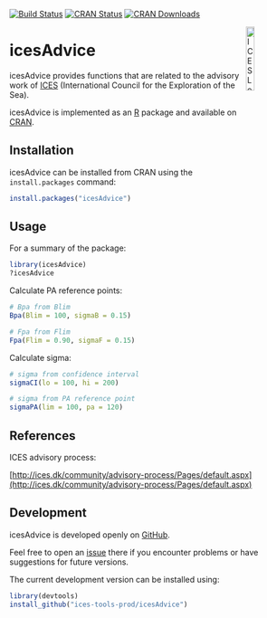 [![Build Status](https://travis-ci.org/ices-tools-prod/icesAdvice.svg?branch=master)](https://travis-ci.org/ices-tools-prod/icesAdvice)
[![CRAN Status](http://www.r-pkg.org/badges/version/icesAdvice)](https://cran.r-project.org/package=icesAdvice)
[![CRAN Downloads](http://cranlogs.r-pkg.org/badges/grand-total/icesAdvice)](https://cran.r-project.org/package=icesAdvice)

[<img align="right" alt="ICES Logo" width="17%" height="17%" src="http://www.ices.dk/_layouts/15/1033/images/icesimg/iceslogo.png">](http://www.ices.dk/Pages/default.aspx)

icesAdvice
======

icesAdvice provides functions that are related to the advisory work of
[ICES](http://www.ices.dk/Pages/default.aspx) (International Council for the
Exploration of the Sea).

icesAdvice is implemented as an [R](https://www.r-project.org) package and
available on [CRAN](https://cran.r-project.org/package=icesAdvice).

Installation
------------

icesAdvice can be installed from CRAN using the `install.packages` command:

```R
install.packages("icesAdvice")
```

Usage
-----

For a summary of the package:

```R
library(icesAdvice)
?icesAdvice
```

Calculate PA reference points:

```R
# Bpa from Blim
Bpa(Blim = 100, sigmaB = 0.15)
```

```R
# Fpa from Flim
Fpa(Flim = 0.90, sigmaF = 0.15)
```

Calculate sigma:

```R
# sigma from confidence interval
sigmaCI(lo = 100, hi = 200)
```

```R
# sigma from PA reference point
sigmaPA(lim = 100, pa = 120)
```

References
----------

ICES advisory process:

[http://ices.dk/community/advisory-process/Pages/default.aspx](http://ices.dk/community/advisory-process/Pages/default.aspx)

Development
-----------

icesAdvice is developed openly on
[GitHub](https://github.com/ices-tools-prod/icesAdvice).

Feel free to open an
[issue](https://github.com/ices-tools-prod/icesAdvice/issues) there if you
encounter problems or have suggestions for future versions.

The current development version can be installed using:

```R
library(devtools)
install_github("ices-tools-prod/icesAdvice")
```
